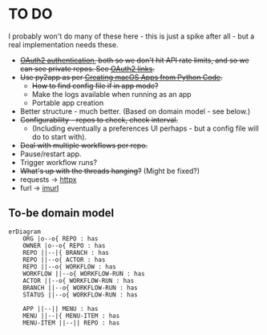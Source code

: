 # TO DO

I probably won't do many of these here - this is just a spike after all - but a real implementation needs these.

* ~~[OAuth2 authentication](https://docs.github.com/en/developers/apps/authorizing-oauth-apps#device-flow), both so we don't hit API rate limits, and so we can see private repos. See [OAuth2 links](https://pinboard.in/u:brunns/t:oauth2).~~
* ~~Use py2app as per [Creating macOS Apps from Python Code](https://camillovisini.com/article/create-macos-menu-bar-app-pomodoro/#creating-macos-apps-from-python-code).~~
    * ~~How to find config file if in app mode?~~
    * Make the logs available when running as an app
    * Portable app creation
* Better structure - much better. (Based on domain model - see below.)
* ~~Configurability - repos to check, check interval.~~
    * (Including eventually a preferences UI perhaps - but a config file will do to start with).
* ~~Deal with multiple workflows per repo.~~
* Pause/restart app.
* Trigger workflow runs?
* ~~What's up with the threads hanging?~~ (Might be fixed?)
* requests -> [httpx](https://www.python-httpx.org/)
* furl -> [imurl](https://pypi.org/project/imurl/)

## To-be domain model

```mermaid
erDiagram
    ORG |o--o{ REPO : has
    OWNER |o--o{ REPO : has
    REPO ||--|{ BRANCH : has
    REPO ||--o{ ACTOR : has
    REPO ||--o{ WORKFLOW : has
    WORKFLOW ||--o{ WORKFLOW-RUN : has
    ACTOR ||--o{ WORKFLOW-RUN : has
    BRANCH ||--o{ WORKFLOW-RUN : has
    STATUS ||--o{ WORKFLOW-RUN : has
    
    APP ||--|| MENU : has
    MENU ||--|{ MENU-ITEM : has
    MENU-ITEM ||--|| REPO : has
```
